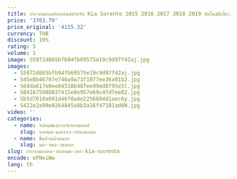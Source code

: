 ```yaml
---
title: กระจกมองหลังรถยนต์สําหรับ Kia Sorento 2015 2016 2017 2018 2019 อัตโนมัติเลี้ยวไฟสัญญาณไฟฟ้าพับความร้อน
price: '3703.79'
price_original: '4115.32'
currency: THB
discount: 10%
rating: 5
volume: 1
image: S5972d865bfb94fb69575e19c9d97f42aj.jpg
images:
  - S5972d865bfb94fb69575e19c9d97f42aj.jpg
  - S45e8b46707e746a9a73f1077ee36a01b2.jpg
  - S6dda617e0ee04518b48fee99ed8f95e5l.jpg
  - S841675988037415e8e957e69c4fd7ee02.jpg
  - Sb5d7010a091d46f8a4e2256884d1aec6y.jpg
  - S422e2a99e0264845a8b3a16f47101ad0N.jpg
video: ''
categories:
  - name: รถยนต์และรถจักรยานยนต์
    slug: รถยนต-และรถจ-กรยานยนต
  - name: ชิ้นส่วนด้านนอก
    slug: นส-วนด-านนอก
slug: กระจกมองหล-งรถยนต-าหร-kia-sorento
encode: oFNeiWw
lang: th
---
```

  